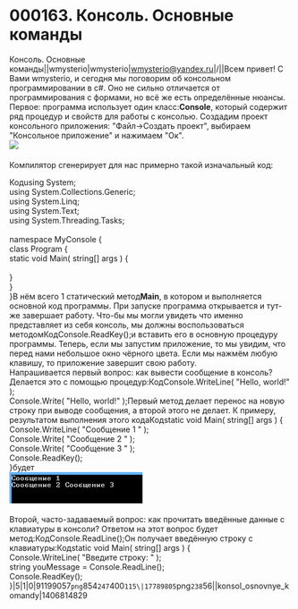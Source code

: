 # 000163. Консоль. Основные команды

Консоль. Основные команды||wmysterio|wmysterio|wmysterio@yandex.ru|/||Всем привет! С Вами wmysterio, и сегодня мы поговорим об консольном программировании в c#. Оно не сильно отличается от программирования с формами, но всё же есть определённые нюансы. Первое: программа использует один класс:**Console**, который содержит ряд процедур и свойств для работы с консолью. Создадим проект консольного приложения: "Файл->Создать проект", выбираем "Консольное приложение" и нажимаем "Ок".\
[![](../../\_pu/2/s91199057.jpg)](../../\_pu/2/91199057.png)\
\
Компилятор сгенерирует для нас примерно такой изначальный код:

Кодusing System;\
using System.Collections.Generic;\
using System.Linq;\
using System.Text;\
using System.Threading.Tasks;\
\
namespace MyConsole {\
class Program {\
static void Main( string\[] args ) {\
\
&#x20; }\
}\
}В нём всего 1 статический метод**Main**, в котором и выполняется основной код программы. При запуске программа открывается и тут-же завершает работу. Что-бы мы могли увидеть что именно представляет из себя консоль, мы должны воспользоваться методомКодConsole.ReadKey();и вставить его в основную процедуру программы. Теперь, если мы запустим приложение, то мы увидим, что перед нами небольшое окно чёрного цвета. Если мы нажмём любую клавишу, то приложение завершит свою работу.\
Напрашивается первый вопрос: как вывести сообщение в консоль? Делается это с помощью процедур:КодConsole.WriteLine( "Hello, world!" );\
Console.Write( "Hello, world!" );Первый метод делает перенос на новую строку при выводе сообщения, а второй этого не делает. К примеру, результатом выполнения этого кодаКодstatic void Main( string\[] args ) {\
Console.WriteLine( "Сообщение 1 " );  \
Console.Write( "Сообщение 2 " );\
Console.Write( "Сообщение 3 " );\
Console.ReadKey();\
}будет\
![](../../\_pu/2/17789805.png)\
\
Второй, часто-задаваемый вопрос: как прочитать введённые данные с клавиатуры в консоли? Ответом на этот вопрос будет метод:КодConsole.ReadLine();Он получает введённую строку с клавиатуры:Кодstatic void Main( string\[] args ) {\
Console.WriteLine( "Введите строку: " );\
string youMessage = Console.ReadLine();\
Console.ReadKey();\
}|5|1|0|91199057`png`854`247`400`115\|17789805`png`238`56||konsol\_osnovnye\_komandy|1406814829
